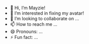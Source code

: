 - 👋 Hi, I’m Mayzie!
- 👀 I’m interested in fixing my avatar!
- 💞️ I’m looking to collaborate on ...
- 📫 How to reach me ...
- 😄 Pronouns: ...
- ⚡ Fun fact: ...

<!---
Mayzie444papa/Mayzie444papa is a ✨ special ✨ repository because its `README.md` (this file) appears on your GitHub profile.
You can click the Preview link to take a look at your changes.
--->
